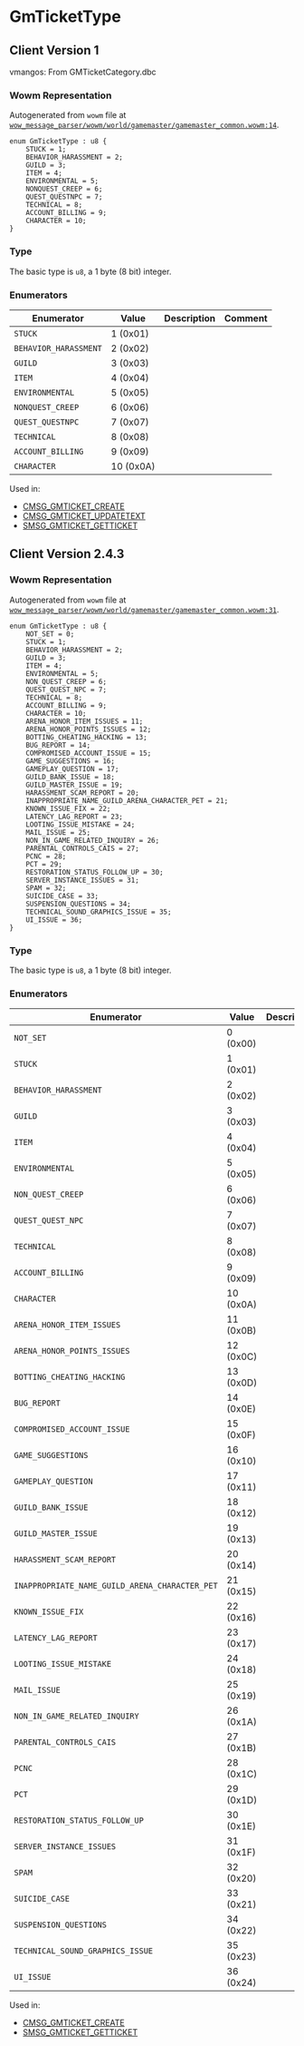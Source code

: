 # GmTicketType

## Client Version 1

vmangos: From GMTicketCategory.dbc

### Wowm Representation

Autogenerated from `wowm` file at [`wow_message_parser/wowm/world/gamemaster/gamemaster_common.wowm:14`](https://github.com/gtker/wow_messages/tree/main/wow_message_parser/wowm/world/gamemaster/gamemaster_common.wowm#L14).

```rust,ignore
enum GmTicketType : u8 {
    STUCK = 1;
    BEHAVIOR_HARASSMENT = 2;
    GUILD = 3;
    ITEM = 4;
    ENVIRONMENTAL = 5;
    NONQUEST_CREEP = 6;
    QUEST_QUESTNPC = 7;
    TECHNICAL = 8;
    ACCOUNT_BILLING = 9;
    CHARACTER = 10;
}
```
### Type
The basic type is `u8`, a 1 byte (8 bit) integer.
### Enumerators
| Enumerator | Value  | Description | Comment |
| --------- | -------- | ----------- | ------- |
| `STUCK` | 1 (0x01) |  |  |
| `BEHAVIOR_HARASSMENT` | 2 (0x02) |  |  |
| `GUILD` | 3 (0x03) |  |  |
| `ITEM` | 4 (0x04) |  |  |
| `ENVIRONMENTAL` | 5 (0x05) |  |  |
| `NONQUEST_CREEP` | 6 (0x06) |  |  |
| `QUEST_QUESTNPC` | 7 (0x07) |  |  |
| `TECHNICAL` | 8 (0x08) |  |  |
| `ACCOUNT_BILLING` | 9 (0x09) |  |  |
| `CHARACTER` | 10 (0x0A) |  |  |

Used in:
* [CMSG_GMTICKET_CREATE](cmsg_gmticket_create.md)
* [CMSG_GMTICKET_UPDATETEXT](cmsg_gmticket_updatetext.md)
* [SMSG_GMTICKET_GETTICKET](smsg_gmticket_getticket.md)

## Client Version 2.4.3

### Wowm Representation

Autogenerated from `wowm` file at [`wow_message_parser/wowm/world/gamemaster/gamemaster_common.wowm:31`](https://github.com/gtker/wow_messages/tree/main/wow_message_parser/wowm/world/gamemaster/gamemaster_common.wowm#L31).

```rust,ignore
enum GmTicketType : u8 {
    NOT_SET = 0;
    STUCK = 1;
    BEHAVIOR_HARASSMENT = 2;
    GUILD = 3;
    ITEM = 4;
    ENVIRONMENTAL = 5;
    NON_QUEST_CREEP = 6;
    QUEST_QUEST_NPC = 7;
    TECHNICAL = 8;
    ACCOUNT_BILLING = 9;
    CHARACTER = 10;
    ARENA_HONOR_ITEM_ISSUES = 11;
    ARENA_HONOR_POINTS_ISSUES = 12;
    BOTTING_CHEATING_HACKING = 13;
    BUG_REPORT = 14;
    COMPROMISED_ACCOUNT_ISSUE = 15;
    GAME_SUGGESTIONS = 16;
    GAMEPLAY_QUESTION = 17;
    GUILD_BANK_ISSUE = 18;
    GUILD_MASTER_ISSUE = 19;
    HARASSMENT_SCAM_REPORT = 20;
    INAPPROPRIATE_NAME_GUILD_ARENA_CHARACTER_PET = 21;
    KNOWN_ISSUE_FIX = 22;
    LATENCY_LAG_REPORT = 23;
    LOOTING_ISSUE_MISTAKE = 24;
    MAIL_ISSUE = 25;
    NON_IN_GAME_RELATED_INQUIRY = 26;
    PARENTAL_CONTROLS_CAIS = 27;
    PCNC = 28;
    PCT = 29;
    RESTORATION_STATUS_FOLLOW_UP = 30;
    SERVER_INSTANCE_ISSUES = 31;
    SPAM = 32;
    SUICIDE_CASE = 33;
    SUSPENSION_QUESTIONS = 34;
    TECHNICAL_SOUND_GRAPHICS_ISSUE = 35;
    UI_ISSUE = 36;
}
```
### Type
The basic type is `u8`, a 1 byte (8 bit) integer.
### Enumerators
| Enumerator | Value  | Description | Comment |
| --------- | -------- | ----------- | ------- |
| `NOT_SET` | 0 (0x00) |  |  |
| `STUCK` | 1 (0x01) |  |  |
| `BEHAVIOR_HARASSMENT` | 2 (0x02) |  |  |
| `GUILD` | 3 (0x03) |  |  |
| `ITEM` | 4 (0x04) |  |  |
| `ENVIRONMENTAL` | 5 (0x05) |  |  |
| `NON_QUEST_CREEP` | 6 (0x06) |  |  |
| `QUEST_QUEST_NPC` | 7 (0x07) |  |  |
| `TECHNICAL` | 8 (0x08) |  |  |
| `ACCOUNT_BILLING` | 9 (0x09) |  |  |
| `CHARACTER` | 10 (0x0A) |  |  |
| `ARENA_HONOR_ITEM_ISSUES` | 11 (0x0B) |  |  |
| `ARENA_HONOR_POINTS_ISSUES` | 12 (0x0C) |  |  |
| `BOTTING_CHEATING_HACKING` | 13 (0x0D) |  |  |
| `BUG_REPORT` | 14 (0x0E) |  |  |
| `COMPROMISED_ACCOUNT_ISSUE` | 15 (0x0F) |  |  |
| `GAME_SUGGESTIONS` | 16 (0x10) |  |  |
| `GAMEPLAY_QUESTION` | 17 (0x11) |  |  |
| `GUILD_BANK_ISSUE` | 18 (0x12) |  |  |
| `GUILD_MASTER_ISSUE` | 19 (0x13) |  |  |
| `HARASSMENT_SCAM_REPORT` | 20 (0x14) |  |  |
| `INAPPROPRIATE_NAME_GUILD_ARENA_CHARACTER_PET` | 21 (0x15) |  |  |
| `KNOWN_ISSUE_FIX` | 22 (0x16) |  |  |
| `LATENCY_LAG_REPORT` | 23 (0x17) |  |  |
| `LOOTING_ISSUE_MISTAKE` | 24 (0x18) |  |  |
| `MAIL_ISSUE` | 25 (0x19) |  |  |
| `NON_IN_GAME_RELATED_INQUIRY` | 26 (0x1A) |  |  |
| `PARENTAL_CONTROLS_CAIS` | 27 (0x1B) |  |  |
| `PCNC` | 28 (0x1C) |  |  |
| `PCT` | 29 (0x1D) |  |  |
| `RESTORATION_STATUS_FOLLOW_UP` | 30 (0x1E) |  |  |
| `SERVER_INSTANCE_ISSUES` | 31 (0x1F) |  |  |
| `SPAM` | 32 (0x20) |  |  |
| `SUICIDE_CASE` | 33 (0x21) |  |  |
| `SUSPENSION_QUESTIONS` | 34 (0x22) |  |  |
| `TECHNICAL_SOUND_GRAPHICS_ISSUE` | 35 (0x23) |  |  |
| `UI_ISSUE` | 36 (0x24) |  |  |

Used in:
* [CMSG_GMTICKET_CREATE](cmsg_gmticket_create.md)
* [SMSG_GMTICKET_GETTICKET](smsg_gmticket_getticket.md)


